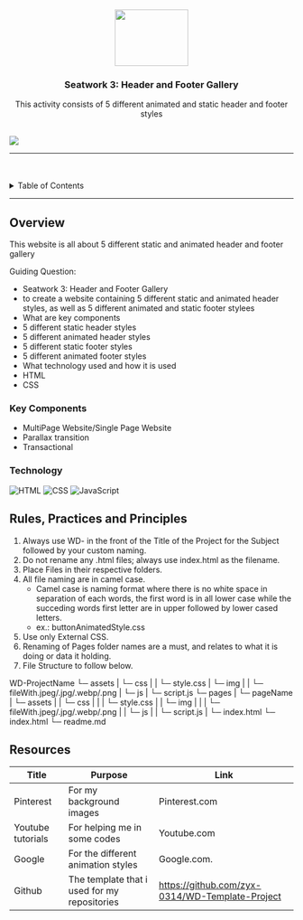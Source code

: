<a name="readme-top">

<br/>

<br />
<div align="center">
  <a href="https://github.com/ckhole25">
  <!-- TODO: If you want to add logo or banner you can add it here -->
    <img src="" alt="" width="130" height="100">
  </a>
<!-- TODO: Change Title to the name of the title of your Project -->
  <h3 align="center">Seatwork 3: Header and Footer Gallery</h3>
</div>
<!-- TODO: Make a short description -->
<div align="center">
  This activity consists of 5 different animated and static header and footer styles
</div>

<br />

<!-- TODO: Change the zyx-0314 into your github username  -->
<!-- TODO: Change the WD-Template-Project into the same name of your folder -->
![](https://visit-counter.vercel.app/counter.png?page=https://github.dev/ckhole25/WD-SW3)

---

<br />
<br />

<!-- TODO: If you want to add more layers for your readme -->
<details>
  <summary>Table of Contents</summary>
  <ol>
    <li>
      <a href="#overview">Overview</a>
      <ol>
        <li>
          <a href="#key-components">Key Components</a>
        </li>
        <li>
          <a href="#technology">Technology</a>
        </li>
      </ol>
    </li>
    <li>
      <a href="#rule,-practices-and-principles">Rules, Practices and Principles</a>
    </li>
    <li>
      <a href="#resources">Resources</a>
    </li>
  </ol>
</details>

---

## Overview

<!-- TODO: To be changed -->
<!-- The following are just sample -->
This website is all about 5 different static and animated header and footer gallery

Guiding Question:
- Seatwork 3: Header and Footer Gallery
- to create a website containing 5 different static and animated header styles, as well as 5 different animated and static footer stylees
- What are key components
- 5 different static header styles
- 5 different animated header styles
- 5 different static footer styles
- 5 different animated footer styles
- What technology used and how it is used
- HTML
- CSS

### Key Components
<!-- TODO: List of Key Components -->
<!-- The following are just sample -->
- MultiPage Website/Single Page Website
- Parallax transition
- Transactional

### Technology
<!-- TODO: List of Technology Used -->
![HTML](https://img.shields.io/badge/HTML-E34F26?style=for-the-badge&logo=html5&logoColor=white)
![CSS](https://img.shields.io/badge/CSS-1572B6?style=for-the-badge&logo=css3&logoColor=white)
![JavaScript](https://img.shields.io/badge/JavaScript-F7DF1E?style=for-the-badge&logo=javascript&logoColor=white)

## Rules, Practices and Principles
1. Always use WD- in the front of the Title of the Project for the Subject followed by your custom naming.
2. Do not rename any .html files; always use index.html as the filename.
3. Place Files in their respective folders.
4. All file naming are in camel case.
   - Camel case is naming format where there is no white space in separation of each words, the first word is in all lower case while the succeding words first letter are in upper followed by lower cased letters.
   - ex.: buttonAnimatedStyle.css
5. Use only External CSS.
6. Renaming of Pages folder names are a must, and relates to what it is doing or data it holding.
7. File Structure to follow below.

WD-ProjectName
└─ assets
| └─ css
| | └─ style.css
| └─ img
| | └─ fileWith.jpeg/.jpg/.webp/.png
| └─ js
| └─ script.js
└─ pages
| └─ pageName
| └─ assets
| | └─ css
| | | └─ style.css
| | └─ img
| | | └─ fileWith.jpeg/.jpg/.webp/.png
| | └─ js
| | └─ script.js
| └─ index.html
└─ index.html
└─ readme.md

## Resources

<!-- TODO: Add References -->
| Title | Purpose | Link |
|-|-|-|
| Pinterest | For my background images | Pinterest.com |
| Youtube tutorials | For helping me in some codes | Youtube.com |
| Google | For the different animation styles | Google.com. |
| Github | The template that i used for my repositories | https://github.com/zyx-0314/WD-Template-Project 